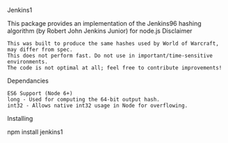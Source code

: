 Jenkins1

This package provides an implementation of the Jenkins96 hashing algorithm (by Robert John Jenkins Junior) for node.js
Disclaimer

    This was built to produce the same hashes used by World of Warcraft, may differ from spec.
    This does not perform fast. Do not use in important/time-sensitive environments.
    The code is not optimal at all; feel free to contribute improvements!

Dependancies

    ES6 Support (Node 6+)
    long - Used for computing the 64-bit output hash.
    int32 - Allows native int32 usage in Node for overflowing.

Installing

npm install jenkins1



